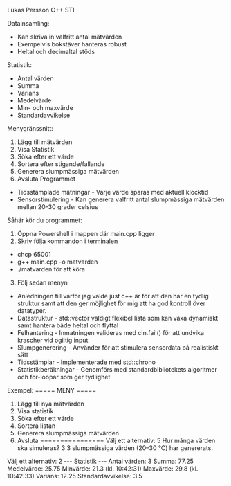 Lukas Persson
C++
STI

Datainsamling:
* Kan skriva in valfritt antal mätvärden
* Exempelvis bokstäver hanteras robust
* Heltal och decimaltal stöds

Statistik:
* Antal värden
* Summa
* Varians
* Medelvärde
* Min- och maxvärde
* Standardavvikelse

Menygränssnitt:
1. Lägg till mätvärden
2. Visa Statistik
3. Söka efter ett värde
4. Sortera efter stigande/fallande
5. Generera slumpmässiga mätvärden
6. Avsluta Programmet

* Tidsstämplade mätningar - Varje värde sparas med aktuell klocktid
* Sensorstimulering - Kan generera valfritt antal slumpmässiga mätvärden mellan 20-30 grader celsius

Såhär kör du programmet:
1. Öppna Powershell i mappen där main.cpp ligger
2. Skriv följa kommandon i terminalen
* chcp 65001
* g++ main.cpp -o matvarden
* ./matvarden för att köra
3. Följ sedan menyn

* Anledningen till varför jag valde just c++ är för att den har en tydlig struktur samt att den ger möjlighet för mig att ha god kontroll över datatyper.
* Datastruktur - std::vector<double> väldigt flexibel lista som kan växa dynamiskt samt hantera både heltal och flyttal
* Felhantering - Inmatningen valideras med cin.fail() för att undvika krascher vid ogiltig input
* Slumpgenerering - Använder <random> för att stimulera sensordata på realistiskt sätt
* Tidsstämplar - Implementerade med std::chrono
* Statistikberäkningar - Genomförs med standardbibliotekets algoritmer och for-loopar som ger tydlighet


Exempel:
===== MENY =====
1. Lägg till nya mätvärden
2. Visa statistik
3. Söka efter ett värde
4. Sortera listan
5. Generera slumpmässiga mätvärden
6. Avsluta
================
Välj ett alternativ: 5
Hur många värden ska simuleras? 3
3 slumpmässiga värden (20–30 °C) har genererats.

Välj ett alternativ: 2
--- Statistik ---
Antal värden: 3
Summa: 77.25
Medelvärde: 25.75
Minvärde: 21.3 (kl. 10:42:31)
Maxvärde: 29.8 (kl. 10:42:33)
Varians: 12.25
Standardavvikelse: 3.5
